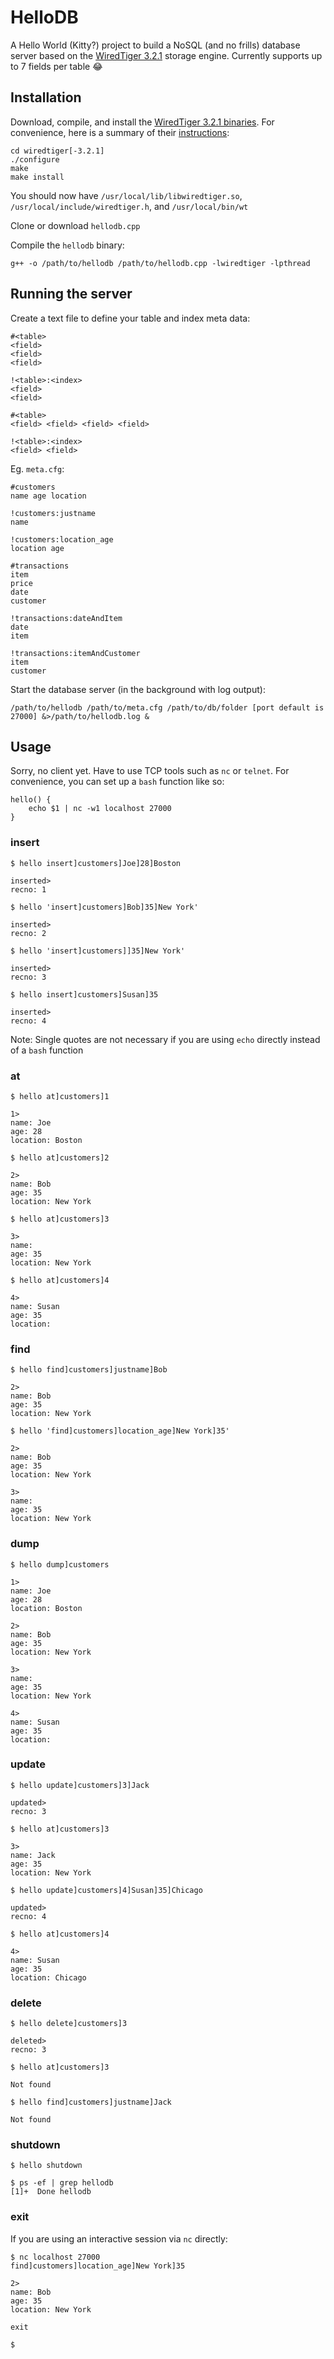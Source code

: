 # HelloDB

A Hello World (Kitty?) project to build a NoSQL (and no frills) database server based on the [WiredTiger 3.2.1](http://source.wiredtiger.com/) storage engine. Currently supports up to 7 fields per table :joy:

## Installation

Download, compile, and install the [WiredTiger 3.2.1 binaries](http://source.wiredtiger.com/releases/wiredtiger-3.2.1.tar.bz2). For convenience, here is a summary of their [instructions](http://source.wiredtiger.com/3.2.1/build-posix.html):
```
cd wiredtiger[-3.2.1]
./configure
make
make install
```
You should now have `/usr/local/lib/libwiredtiger.so`, `/usr/local/include/wiredtiger.h`, and `/usr/local/bin/wt`

Clone or download `hellodb.cpp`

Compile the `hellodb` binary:
```
g++ -o /path/to/hellodb /path/to/hellodb.cpp -lwiredtiger -lpthread
```

## Running the server

Create a text file to define your table and index meta data:
```
#<table>
<field>
<field>
<field>

!<table>:<index>
<field>
<field>

#<table>
<field> <field> <field> <field>

!<table>:<index>
<field> <field>
```
Eg. `meta.cfg`:
```
#customers
name age location

!customers:justname
name

!customers:location_age
location age

#transactions
item
price
date
customer

!transactions:dateAndItem
date
item

!transactions:itemAndCustomer
item
customer
```


Start the database server (in the background with log output):
```
/path/to/hellodb /path/to/meta.cfg /path/to/db/folder [port default is 27000] &>/path/to/hellodb.log &
```

## Usage

Sorry, no client yet. Have to use TCP tools such as `nc` or `telnet`. For convenience, you can set up a `bash` function like so:
```
hello() {
    echo $1 | nc -w1 localhost 27000
}
````

### insert

```
$ hello insert]customers]Joe]28]Boston

inserted>
recno: 1

$ hello 'insert]customers]Bob]35]New York'

inserted>
recno: 2

$ hello 'insert]customers]]35]New York'

inserted>
recno: 3

$ hello insert]customers]Susan]35

inserted>
recno: 4
```
Note: Single quotes are not necessary if you are using `echo` directly instead of a `bash` function

### at

```
$ hello at]customers]1

1>
name: Joe
age: 28
location: Boston

$ hello at]customers]2

2>
name: Bob
age: 35
location: New York

$ hello at]customers]3

3>
name:
age: 35
location: New York

$ hello at]customers]4

4>
name: Susan
age: 35
location:
```

### find

```
$ hello find]customers]justname]Bob

2>
name: Bob
age: 35
location: New York

$ hello 'find]customers]location_age]New York]35'

2>
name: Bob
age: 35
location: New York

3>
name:
age: 35
location: New York
```

### dump

```
$ hello dump]customers

1>
name: Joe
age: 28
location: Boston

2>
name: Bob
age: 35
location: New York

3>
name:
age: 35
location: New York

4>
name: Susan
age: 35
location:
```

### update

```
$ hello update]customers]3]Jack

updated>
recno: 3

$ hello at]customers]3

3>
name: Jack
age: 35
location: New York

$ hello update]customers]4]Susan]35]Chicago

updated>
recno: 4

$ hello at]customers]4

4>
name: Susan
age: 35
location: Chicago
```

### delete

```
$ hello delete]customers]3

deleted>
recno: 3

$ hello at]customers]3

Not found

$ hello find]customers]justname]Jack

Not found
```

### shutdown

```
$ hello shutdown

$ ps -ef | grep hellodb
[1]+  Done hellodb 
```

### exit

If you are using an interactive session via `nc` directly:
```
$ nc localhost 27000
find]customers]location_age]New York]35

2>
name: Bob
age: 35
location: New York

exit

$ 
```
